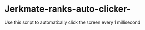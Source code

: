 # Jerkmate-ranks-auto-clicker-
Use this script to automatically click the screen every 1 millisecond
